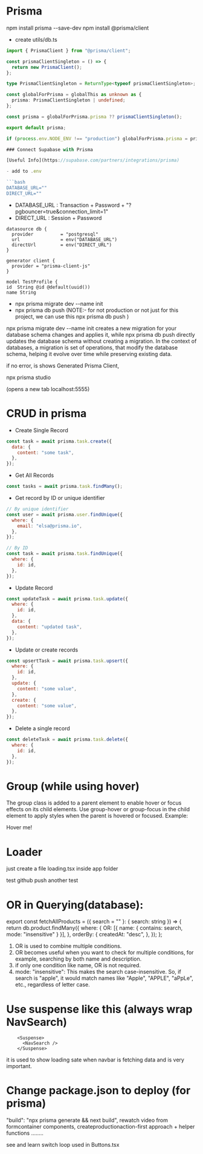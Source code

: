 # Prisma

npm install prisma --save-dev
npm install @prisma/client

- create utils/db.ts

````ts
import { PrismaClient } from "@prisma/client";

const prismaClientSingleton = () => {
  return new PrismaClient();
};

type PrismaClientSingleton = ReturnType<typeof prismaClientSingleton>;

const globalForPrisma = globalThis as unknown as {
  prisma: PrismaClientSingleton | undefined;
};

const prisma = globalForPrisma.prisma ?? prismaClientSingleton();

export default prisma;

if (process.env.NODE_ENV !== "production") globalForPrisma.prisma = prisma;

### Connect Supabase with Prisma

[Useful Info](https://supabase.com/partners/integrations/prisma)

- add to .env

```bash
DATABASE_URL=""
DIRECT_URL=""
````

- DATABASE_URL : Transaction + Password + "?pgbouncer=true&connection_limit=1"
- DIRECT_URL : Session + Password

```prisma
datasource db {
  provider          = "postgresql"
  url               = env("DATABASE_URL")
  directUrl         = env("DIRECT_URL")
}

generator client {
  provider = "prisma-client-js"
}

model TestProfile {
id  String @id @default(uuid())
name String

```

- npx prisma migrate dev --name init
- npx prisma db push
  (NOTE:- for not production or not just for this project, we can use this npx prisma db push )

npx prisma migrate dev --name init creates a new migration for your database schema
changes and applies it, while npx prisma db push directly updates the database schema without creating a migration. In the context of databases, a migration is set of operations, that modify the database schema, helping it evolve over time while preserving existing data.

if no error, is shows Generated Prisma Client,

npx prisma studio

(opens a new tab localhost:5555)

# CRUD in prisma

- Create Single Record

```js
const task = await prisma.task.create({
  data: {
    content: "some task",
  },
});
```

- Get All Records

```js
const tasks = await prisma.task.findMany();
```

- Get record by ID or unique identifier

```js
// By unique identifier
const user = await prisma.user.findUnique({
  where: {
    email: "elsa@prisma.io",
  },
});

// By ID
const task = await prisma.task.findUnique({
  where: {
    id: id,
  },
});
```

- Update Record

```js
const updateTask = await prisma.task.update({
  where: {
    id: id,
  },
  data: {
    content: "updated task",
  },
});
```

- Update or create records

```js
const upsertTask = await prisma.task.upsert({
  where: {
    id: id,
  },
  update: {
    content: "some value",
  },
  create: {
    content: "some value",
  },
});
```

- Delete a single record

```js
const deleteTask = await prisma.task.delete({
  where: {
    id: id,
  },
});
```

# Group (while using hover)

The group class is added to a parent element to enable hover or focus effects on its child elements.
Use group-hover or group-focus in the child element to apply styles when the parent is hovered or focused.
Example:

<div className="group hover:bg-gray-200">
  <p className="group-hover:text-gray-800">Hover me!</p>
</div>

# Loader

just create a file loading.tsx inside app folder

test github push
another test

# OR in Querying(database):

export const fetchAllProducts = ({ search = "" }: { search: string }) => {
return db.product.findMany({
where: {
OR: [{ name: { contains: search, mode: "insensitive" } }],
},
orderBy: {
createdAt: "desc",
},
});
};

1. OR is used to combine multiple conditions.
2. OR becomes useful when you want to check for multiple conditions, for example, searching by both name and description.
3. if only one condition like name, OR is not required.
4. mode: "insensitive": This makes the search case-insensitive. So, if search is "apple", it would match names like "Apple", "APPLE", "aPpLe", etc., regardless of letter case.

# Use suspense like this (always wrap NavSearch)

        <Suspense>
          <NavSearch />
        </Suspense>

it is used to show loading sate when navbar is fetching data and is very important.

# Change package.json to deploy (for prisma)

"build": "npx prisma generate && next build",
rewatch video from formcontainer components, createproductionaction-first approach + helper functions ........

see and learn switch loop used in Buttons.tsx
